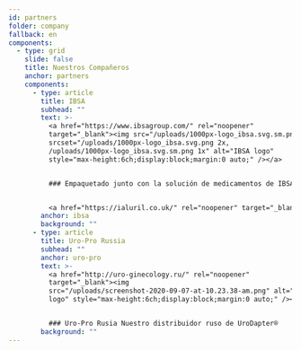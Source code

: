 ```yaml
---
id: partners
folder: company
fallback: en
components:
  - type: grid
    slide: false
    title: Nuestros Compañeros
    anchor: partners
    components:
      - type: article
        title: IBSA
        subhead: ""
        text: >-
          <a href="https://www.ibsagroup.com/" rel="noopener"
          target="_blank"><img src="/uploads/1000px-logo_ibsa.svg.sm.png"
          srcset="/uploads/1000px-logo_ibsa.svg.png 2x,
          /uploads/1000px-logo_ibsa.svg.sm.png 1x" alt="IBSA logo"
          style="max-height:6ch;display:block;margin:0 auto;" /></a>


          ### Empaquetado junto con la solución de medicamentos de IBSA, iAluRil®, UroDapter® está disponible en 85 países, bajo el nombre de iAluadapter®


          <a href="https://ialuril.co.uk/" rel="noopener" target="_blank"><img src="/uploads/screen-shot-2019-10-25-at-11.30.43-am.png" alt="IBSA iAluadapter®" style="max-width:100%;display:block;margin:0 auto;" /></a>
        anchor: ibsa
        background: ""
      - type: article
        title: Uro-Pro Russia
        subhead: ""
        anchor: uro-pro
        text: >-
          <a href="http://uro-ginecology.ru/" rel="noopener"
          target="_blank"><img
          src="/uploads/screenshot-2020-09-07-at-10.23.38-am.png" alt="Uro-Pro
          logo" style="max-height:6ch;display:block;margin:0 auto;" /></a>


          ### Uro-Pro Rusia Nuestro distribuidor ruso de UroDapter®
        background: ""
---
```


